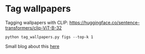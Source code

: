 # Tag wallpapers
Tagging wallpapers with CLIP: https://huggingface.co/sentence-transformers/clip-ViT-B-32
```shell
python tag_wallpapers.py figs --top-k 1
```

Small blog about this [here](https://sdysch.github.io/Tagging-Wallpapers-With-Clip/)
